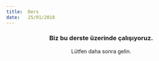 ```yaml
---
title:  Ders
date:   25/01/2018
---
```


### <center>Biz bu derste üzerinde çalışıyoruz.</center>
<center>Lütfen daha sonra gelin.</center>